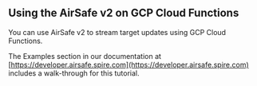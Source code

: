 ## Using the AirSafe v2 on GCP Cloud Functions

You can use AirSafe v2 to stream target updates using GCP Cloud Functions.

The Examples section in our documentation at [https://developer.airsafe.spire.com](https://developer.airsafe.spire.com)
includes a walk-through for this tutorial.
